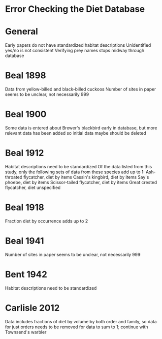 Error Checking the Diet Database
================================

# General
 Early papers do not have standardized habitat descriptions
 Unidentified yes/no is not consistent
 Verifying prey names stops midway through database


# Beal 1898
 Data from yellow-billed and black-billed cuckoos
 Number of sites in paper seems to be unclear, not necessarily 999
 

# Beal 1900
 Some data is entered about Brewer's blackbird early in database, but more relevant data has been added so initial data maybe should be   deleted


# Beal 1912
 Habitat descriptions need to be standardized
 Of the data listed from this study, only the following sets of data from these species add up to 1:
 Ash-throated flycatcher, diet by items
 Cassin's kingbird, diet by items
 Say's phoebe, diet by items
 Scissor-tailed flycatcher, diet by items
 Great crested flycatcher, diet unspecified
 
 
# Beal 1918
 Fraction diet by occurrence adds up to 2


# Beal 1941
 Number of sites in paper seems to be unclear, not necessarily 999


# Bent 1942
 Habitat descriptions need to be standardized

# Carlisle 2012
 Data includes fractions of diet by volume by both order and family, so data for just orders needs to be removed for data to sum to 1; continue with Townsend's warbler
 





